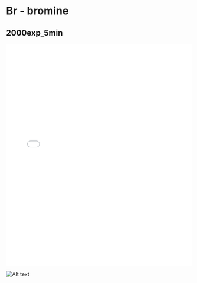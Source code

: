 # Br - bromine

## 2000exp_5min

<iframe src="../../html/Br_2000exp_5min.html" width="100%" height="600px" frameborder="0"></iframe>

![Alt text](Br_2000exp_5min.png)

